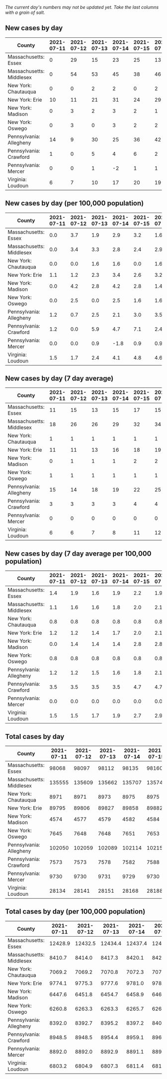 _The current day's numbers may not be updated yet. Take the last columns with a grain of salt._
## New cases by day

| County | 2021-07-11 | 2021-07-12 | 2021-07-13 | 2021-07-14 | 2021-07-15 | 2021-07-16 | 2021-07-17 |
| --- | --- | --- | --- | --- | --- | --- | --- |
| Massachusetts: Essex | 0 | 29 | 15 | 23 | 25 | 13 |  |
| Massachusetts: Middlesex | 0 | 54 | 53 | 45 | 38 | 46 |  |
| New York: Chautauqua | 0 | 0 | 2 | 2 | 0 | 2 |  |
| New York: Erie | 10 | 11 | 21 | 31 | 24 | 29 |  |
| New York: Madison | 0 | 3 | 2 | 3 | 2 | 1 |  |
| New York: Oswego | 0 | 3 | 0 | 3 | 2 | 2 |  |
| Pennsylvania: Allegheny | 14 | 9 | 30 | 25 | 36 | 42 | 31 |
| Pennsylvania: Crawford | 1 | 0 | 5 | 4 | 6 | 2 | 5 |
| Pennsylvania: Mercer | 0 | 0 | 1 | -2 | 1 | 1 | 1 |
| Virginia: Loudoun | 6 | 7 | 10 | 17 | 20 | 19 |  |

## New cases by day (per 100,000 population)

| County | 2021-07-11 | 2021-07-12 | 2021-07-13 | 2021-07-14 | 2021-07-15 | 2021-07-16 | 2021-07-17 |
| --- | --- | --- | --- | --- | --- | --- | --- |
| Massachusetts: Essex | 0.0 | 3.7 | 1.9 | 2.9 | 3.2 | 1.6 |  |
| Massachusetts: Middlesex | 0.0 | 3.4 | 3.3 | 2.8 | 2.4 | 2.9 |  |
| New York: Chautauqua | 0.0 | 0.0 | 1.6 | 1.6 | 0.0 | 1.6 |  |
| New York: Erie | 1.1 | 1.2 | 2.3 | 3.4 | 2.6 | 3.2 |  |
| New York: Madison | 0.0 | 4.2 | 2.8 | 4.2 | 2.8 | 1.4 |  |
| New York: Oswego | 0.0 | 2.5 | 0.0 | 2.5 | 1.6 | 1.6 |  |
| Pennsylvania: Allegheny | 1.2 | 0.7 | 2.5 | 2.1 | 3.0 | 3.5 | 2.5 |
| Pennsylvania: Crawford | 1.2 | 0.0 | 5.9 | 4.7 | 7.1 | 2.4 | 5.9 |
| Pennsylvania: Mercer | 0.0 | 0.0 | 0.9 | -1.8 | 0.9 | 0.9 | 0.9 |
| Virginia: Loudoun | 1.5 | 1.7 | 2.4 | 4.1 | 4.8 | 4.6 |  |

## New cases by day (7 day average)

| County | 2021-07-11 | 2021-07-12 | 2021-07-13 | 2021-07-14 | 2021-07-15 | 2021-07-16 | 2021-07-17 |
| --- | --- | --- | --- | --- | --- | --- | --- |
| Massachusetts: Essex | 11 | 15 | 13 | 15 | 17 | 15 |  |
| Massachusetts: Middlesex | 18 | 26 | 26 | 29 | 32 | 34 |  |
| New York: Chautauqua | 1 | 1 | 1 | 1 | 1 | 1 |  |
| New York: Erie | 11 | 11 | 13 | 16 | 18 | 19 |  |
| New York: Madison | 0 | 1 | 1 | 1 | 2 | 2 |  |
| New York: Oswego | 1 | 1 | 1 | 1 | 1 | 1 |  |
| Pennsylvania: Allegheny | 15 | 14 | 18 | 19 | 22 | 25 | 27 |
| Pennsylvania: Crawford | 3 | 3 | 3 | 3 | 4 | 4 | 3 |
| Pennsylvania: Mercer | 0 | 0 | 0 | 0 | 0 | 0 | 0 |
| Virginia: Loudoun | 6 | 6 | 7 | 8 | 11 | 12 |  |

## New cases by day (7 day average per 100,000 population)

| County | 2021-07-11 | 2021-07-12 | 2021-07-13 | 2021-07-14 | 2021-07-15 | 2021-07-16 | 2021-07-17 |
| --- | --- | --- | --- | --- | --- | --- | --- |
| Massachusetts: Essex | 1.4 | 1.9 | 1.6 | 1.9 | 2.2 | 1.9 |  |
| Massachusetts: Middlesex | 1.1 | 1.6 | 1.6 | 1.8 | 2.0 | 2.1 |  |
| New York: Chautauqua | 0.8 | 0.8 | 0.8 | 0.8 | 0.8 | 0.8 |  |
| New York: Erie | 1.2 | 1.2 | 1.4 | 1.7 | 2.0 | 2.1 |  |
| New York: Madison | 0.0 | 1.4 | 1.4 | 1.4 | 2.8 | 2.8 |  |
| New York: Oswego | 0.8 | 0.8 | 0.8 | 0.8 | 0.8 | 0.8 |  |
| Pennsylvania: Allegheny | 1.2 | 1.2 | 1.5 | 1.6 | 1.8 | 2.1 | 2.2 |
| Pennsylvania: Crawford | 3.5 | 3.5 | 3.5 | 3.5 | 4.7 | 4.7 | 3.5 |
| Pennsylvania: Mercer | 0.0 | 0.0 | 0.0 | 0.0 | 0.0 | 0.0 | 0.0 |
| Virginia: Loudoun | 1.5 | 1.5 | 1.7 | 1.9 | 2.7 | 2.9 |  |

## Total cases by day

| County | 2021-07-11 | 2021-07-12 | 2021-07-13 | 2021-07-14 | 2021-07-15 | 2021-07-16 | 2021-07-17 |
| --- | --- | --- | --- | --- | --- | --- | --- |
| Massachusetts: Essex | 98068 | 98097 | 98112 | 98135 | 98160 | 98173 |  |
| Massachusetts: Middlesex | 135555 | 135609 | 135662 | 135707 | 135745 | 135791 |  |
| New York: Chautauqua | 8971 | 8971 | 8973 | 8975 | 8975 | 8977 |  |
| New York: Erie | 89795 | 89806 | 89827 | 89858 | 89882 | 89911 |  |
| New York: Madison | 4574 | 4577 | 4579 | 4582 | 4584 | 4585 |  |
| New York: Oswego | 7645 | 7648 | 7648 | 7651 | 7653 | 7655 |  |
| Pennsylvania: Allegheny | 102050 | 102059 | 102089 | 102114 | 102150 | 102192 | 102223 |
| Pennsylvania: Crawford | 7573 | 7573 | 7578 | 7582 | 7588 | 7590 | 7595 |
| Pennsylvania: Mercer | 9730 | 9730 | 9731 | 9729 | 9730 | 9731 | 9732 |
| Virginia: Loudoun | 28134 | 28141 | 28151 | 28168 | 28188 | 28207 |  |

## Total cases by day (per 100,000 population)

| County | 2021-07-11 | 2021-07-12 | 2021-07-13 | 2021-07-14 | 2021-07-15 | 2021-07-16 | 2021-07-17 |
| --- | --- | --- | --- | --- | --- | --- | --- |
| Massachusetts: Essex | 12428.9 | 12432.5 | 12434.4 | 12437.4 | 12440.5 | 12442.2 |  |
| Massachusetts: Middlesex | 8410.7 | 8414.0 | 8417.3 | 8420.1 | 8422.5 | 8425.3 |  |
| New York: Chautauqua | 7069.2 | 7069.2 | 7070.8 | 7072.3 | 7072.3 | 7073.9 |  |
| New York: Erie | 9774.1 | 9775.3 | 9777.6 | 9781.0 | 9783.6 | 9786.7 |  |
| New York: Madison | 6447.6 | 6451.8 | 6454.7 | 6458.9 | 6461.7 | 6463.1 |  |
| New York: Oswego | 6260.8 | 6263.3 | 6263.3 | 6265.7 | 6267.4 | 6269.0 |  |
| Pennsylvania: Allegheny | 8392.0 | 8392.7 | 8395.2 | 8397.2 | 8400.2 | 8403.6 | 8406.2 |
| Pennsylvania: Crawford | 8948.5 | 8948.5 | 8954.4 | 8959.1 | 8966.2 | 8968.6 | 8974.5 |
| Pennsylvania: Mercer | 8892.0 | 8892.0 | 8892.9 | 8891.1 | 8892.0 | 8892.9 | 8893.8 |
| Virginia: Loudoun | 6803.2 | 6804.9 | 6807.3 | 6811.4 | 6816.3 | 6820.9 |  |
